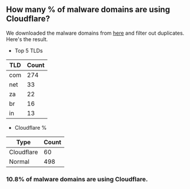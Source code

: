 ## How many % of malware domains are using Cloudflare?


We downloaded the malware domains from [here](https://urlhaus.abuse.ch) and filter out duplicates.
Here's the result.


[//]: # (start replacement)


- Top 5 TLDs

| TLD | Count |
| --- | --- |
| com | 274 |
| net | 33 |
| za | 22 |
| br | 16 |
| in | 13 |


- Cloudflare %

| Type | Count |
| --- | --- |
| Cloudflare | 60 |
| Normal | 498 |


### 10.8% of malware domains are using Cloudflare.